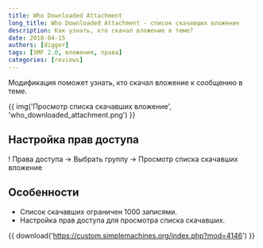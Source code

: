 ```yaml
---
title: Who Downloaded Attachment
long_title: Who Downloaded Attachment - список скачавших вложение
description: Как узнать, кто скачал вложение в теме?
date: 2018-04-15
authors: [digger]
tags: [SMF 2.0, вложения, права]
categories: [reviews]
---
```


Модификация поможет узнать, кто скачал вложение к сообщению в теме.

<!-- more -->

{{ img('Просмотр списка скачавших вложение', 'who_downloaded_attachment.png') }}

## Настройка прав доступа

! Права доступа → Выбрать группу → Просмотр списка скачавших вложение

## Особенности

* Список скачавших ограничен 1000 записями.
* Настройка прав доступа для просмотра списка скачавших.

{{ download('https://custom.simplemachines.org/index.php?mod=4146') }}

